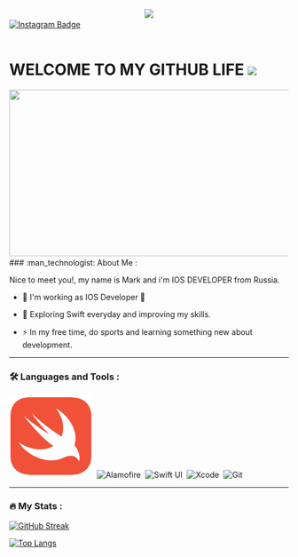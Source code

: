 <div id="header" align="center">
  <img src="https://media.giphy.com/media/zM4X4tXjNjiyUYfbxk/giphy.gif" width="400"/>
</div>

<div id="badges">
  <a href="https://www.instagram.com/wilhelmflower">
    <img src="https://img.shields.io/badge/Instagram-white?logo=instagram&logoColor=red&style=for-the-badge" alt="Instagram Badge"/>
  </a>
</div>

<img src="https://komarev.com/ghpvc/?username=WilgelmFlower&style=flat-square&color=blue" alt=""/>
<h1>
  WELCOME TO MY GITHUB LIFE
  <img src="https://media.giphy.com/media/l4FGI8GoTL7N4DsyI/giphy.gif" width="200px"/>
</h1>

<div align="center">
  <img src="https://media.giphy.com/media/dWesBcTLavkZuG35MI/giphy.gif" width="600" height="300"/>
</div>
### :man_technologist: About Me :

Nice to meet you!, my name is Mark and i'm IOS DEVELOPER from Russia.

- :telescope: I'm working as IOS Developer :green_apple:

- :seedling: Exploring Swift everyday and improving my skills.

- :zap: In my free time, do sports and learning something new about development.
---

### :hammer_and_wrench: Languages and Tools :
<div>
  <img src="https://github.com/devicons/devicon/blob/master/icons/swift/swift-original.svg" title="Swift" alt="Swift" width="150" height="150"/>&nbsp;
  <img src="https://avatars.githubusercontent.com/u/7774181?s=200&v=4" title="Alamofire" alt="Alamofire" width="150" height="150"/>&nbsp;
   <img src="https://developer.apple.com/assets/elements/icons/swiftui/swiftui-96x96_2x.png" title="Swift UI" alt="Swift UI" width="150" height="150"/>&nbsp;
     <img src="https://upload.wikimedia.org/wikipedia/ru/0/0c/Xcode_icon.png" title="Xcode" alt="Xcode" width="150" height="150"/>&nbsp;
       <img src="https://git-scm.com/images/logos/downloads/Git-Icon-1788C.png" title="Git" alt="Git" width="150" height="150"/>&nbsp;
</div>

---

### :fire: My Stats :
[![GitHub Streak](http://github-readme-streak-stats.herokuapp.com?user=WilgelmFlower&theme=blueberry&hide_border=true)](https://git.io/streak-stats)

[![Top Langs](https://github-readme-stats.vercel.app/api/top-langs/?username=WilgelmFlower&layout=compact&theme=vision-friendly-dark)](https://github.com/anuraghazra/github-readme-stats)

